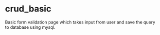 # crud_basic
Basic form validation page which takes input from user and save the query to database using mysql.
